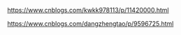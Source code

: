 https://www.cnblogs.com/kwkk978113/p/11420000.html

https://www.cnblogs.com/dangzhengtao/p/9596725.html


